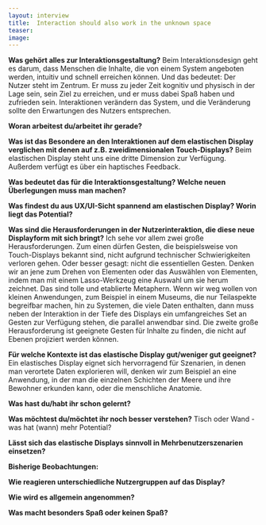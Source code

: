 ```yaml
---
layout: interview
title:  Interaction should also work in the unknown space
teaser: 
image: 
---
```


**Was gehört alles zur Interaktionsgestaltung?**
Beim Interaktionsdesign geht es darum, dass Menschen die Inhalte, die von einem System angeboten werden, intuitiv und schnell erreichen können. Und das bedeutet: Der Nutzer steht im Zentrum. Er muss zu jeder Zeit kognitiv und physisch in der Lage sein, sein Ziel zu erreichen, und er muss dabei Spaß haben und zufrieden sein. Interaktionen verändern das System, und die Veränderung sollte den Erwartungen des Nutzers entsprechen.

**Woran arbeitest du/arbeitet ihr gerade?**

**Was ist das Besondere an den Interaktionen auf dem elastischen Display verglichen mit denen auf z.B. zweidimensionalen Touch-Displays?**
Beim elastischen Display steht uns eine dritte Dimension zur Verfügung. Außerdem verfügt es über ein haptisches Feedback.

**Was bedeutet das für die Interaktionsgestaltung? Welche neuen Überlegungen muss man machen?**

**Was findest du aus UX/UI-Sicht spannend am elastischen Display? Worin liegt das Potential?**

**Was sind die Herausforderungen in der Nutzerinteraktion, die diese neue Displayform mit sich bringt?**
Ich sehe vor allem zwei große Herausforderungen.
Zum einen dürfen Gesten, die beispielsweise von Touch-Displays bekannt sind, nicht aufgrund technischer Schwierigkeiten verloren gehen. Oder besser gesagt: nicht die essentiellen Gesten. Denken wir an jene zum Drehen von Elementen oder das Auswählen von Elementen, indem man mit einem Lasso-Werkzeug eine Auswahl um sie herum zeichnet. Das sind tolle und etablierte Metaphern. Wenn wir weg wollen von kleinen Anwendungen, zum Beispiel in einem Museums, die nur Teilaspekte begreifbar machen, hin zu Systemen, die viele Daten enthalten, dann muss neben der Interaktion in der Tiefe des Displays ein umfangreiches Set an Gesten zur Verfügung stehen, die parallel anwendbar sind.
Die zweite große Herausforderung ist geeignete Gesten für Inhalte zu finden, die nicht auf Ebenen projiziert werden können.

**Für welche Kontexte ist das elastische Display gut/weniger gut geeignet?**
Ein elastisches Display eignet sich hervorragend für Szenarien, in denen man verortete Daten explorieren will, denken wir zum Beispiel an eine Anwendung, in der man die einzelnen Schichten der Meere und ihre Bewohner erkunden kann, oder die menschliche Anatomie.

**Was hast du/habt ihr schon gelernt?**

**Was möchtest du/möchtet ihr noch besser verstehen?**
Tisch oder Wand - was hat (wann) mehr Potential?

**Lässt sich das elastische Displays sinnvoll in Mehrbenutzerszenarien einsetzen?**

**Bisherige Beobachtungen:**

**Wie reagieren unterschiedliche Nutzergruppen auf das Display?**

**Wie wird es allgemein angenommen?**

**Was macht besonders Spaß oder keinen Spaß?**